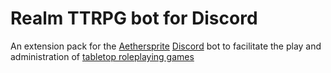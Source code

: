# Realm TTRPG bot for Discord

An extension pack for the [Aethersprite][] [Discord][] bot to facilitate the
play and administration of [tabletop roleplaying games][]

[aethersprite]: https://github.com/haliphax/aethersprite
[discord]: https://discord.com
[tabletop roleplaying games]: https://en.wikipedia.org/wiki/Tabletop_role-playing_game
